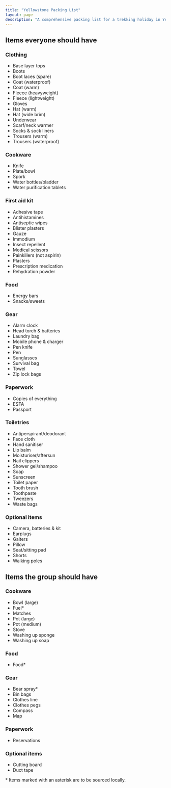 ```yaml
---
title: "Yellowstone Packing List"
layout: page
description: "A comprehensive packing list for a trekking holiday in Yellowstone National Park."
---
```


## Items everyone should have

### Clothing
- Base layer tops
- Boots
- Boot laces (spare)
- Coat (waterproof)
- Coat (warm)
- Fleece (heavyweight)
- Fleece (lightweight)
- Gloves
- Hat (warm)
- Hat (wide brim)
- Underwear
- Scarf/neck warmer
- Socks & sock liners
- Trousers (warm)
- Trousers (waterproof)

### Cookware
- Knife
- Plate/bowl
- Spork
- Water bottles/bladder
- Water purification tablets

### First aid kit
- Adhesive tape
- Antihistamines
- Antiseptic wipes
- Blister plasters
- Gauze
- Immodium
- Insect repellent
- Medical scissors
- Painkillers (not aspirin)
- Plasters
- Prescription medication
- Rehydration powder

### Food
- Energy bars
- Snacks/sweets

### Gear
- Alarm clock
- Head torch & batteries
- Laundry bag
- Mobile phone & charger
- Pen knife
- Pen
- Sunglasses
- Survival bag
- Towel
- Zip lock bags

### Paperwork
- Copies of everything
- ESTA
- Passport

### Toiletries
- Antiperspirant/deodorant
- Face cloth
- Hand sanitiser
- Lip balm
- Moisturiser/aftersun
- Nail clippers
- Shower gel/shampoo
- Soap
- Sunscreen
- Toilet paper
- Tooth brush
- Toothpaste
- Tweezers
- Waste bags

### Optional items
- Camera, batteries & kit
- Earplugs
- Gaiters
- Pillow
- Seat/sitting pad
- Shorts
- Walking poles

## Items the group should have

### Cookware
- Bowl (large)
- Fuel*
- Matches
- Pot (large)
- Pot (medium)
- Stove
- Washing up sponge
- Washing up soap

### Food
- Food*

### Gear
- Bear spray*
- Bin bags
- Clothes line
- Clothes pegs
- Compass
- Map

### Paperwork
- Reservations

### Optional items
- Cutting board
- Duct tape

\* Items marked with an asterisk are to be sourced locally.

<style>
    .site-header {
        background: #EEE;
    }
    .container {
        max-width: 100%;
    }
    main h3 {
        margin: 1.5rem 0 0;
    }
    main ul {
        margin: 0 0 1.5rem;
        padding: 0;
        list-style: none;
    }
/*    @media (min-width: 500px) {
        main ul {
            -webkit-column-count: 2;
               -moz-column-count: 2;
                    column-count: 2;
        }
    }
    @media (min-width: 700px) {
        main ul {
            -webkit-column-count: 3;
               -moz-column-count: 3;
                    column-count: 3;
        }
    }
    @media (min-width: 900px) {
        main ul {
            -webkit-column-count: 4;
               -moz-column-count: 4;
                    column-count: 4;
        }
    }
    @media (min-width: 1100px) {
        main ul {
            -webkit-column-count: 5;
               -moz-column-count: 5;
                    column-count: 5;
        }
    }*/
</style>